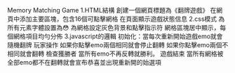 Memory Matching Game
1.HTML結構
創建一個網頁標題為《翻牌遊戲》
在網頁中添加主要區塊，包含16個可點擊網格
在頁面顯示遊戲狀態信息
2.css模式
為所有元素字體設置為😳
為網格設定灰色背景和點擊指示符
網格區塊居中顯示，每個網格項目均勻分佈
3.javascript的邏輯
初始化：當每次重新開始遊戲emo就會隨機翻牌
玩家操作
如果你點擊emo兩個相同就會停止翻轉
如果你點擊emo兩個不相同就會翻轉
檢查獲勝者
當所有emo不再反轉就勝利。
遊戲結束
當所有網格被全部emo都不在翻轉就會宣布恭喜並出現重新開的始選項




 

